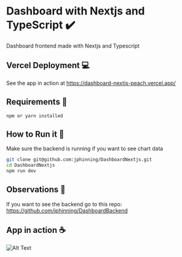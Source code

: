# Dashboard with Nextjs and TypeScript :heavy_check_mark:

Dashboard frontend made with Nextjs and Typescript

## Vercel Deployment :computer:

See the app in action at https://dashboard-nextjs-peach.vercel.app/

## Requirements :rocket:

```
npm or yarn installed
```

## How to Run it :running:

Make sure the backend is running if you want to see chart data

```bash
git clone git@github.com:jphinning/DashboardNextjs.git
cd DashboardNextjs
npm run dev
```

## Observations :electric_plug:

If you want to see the backend go to this repo: https://github.com/jphinning/DashboardBackend

## App in action :coffee:

![Alt Text](https://media.giphy.com/media/gkdz4ln9IUtfaiC9g6/giphy.gif)

